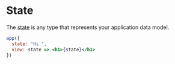 # State

The [state](/docs/api.md#state) is any type that represents your application data model.

```jsx
app({
  state: "Hi.",
  view: state => <h1>{state}</h1>
})
```
